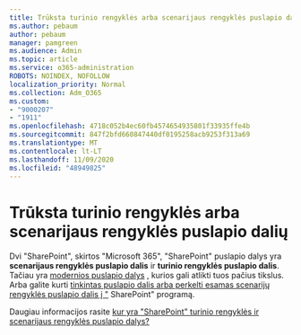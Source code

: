 ```yaml
---
title: Trūksta turinio rengyklės arba scenarijaus rengyklės puslapio dalių
ms.author: pebaum
author: pebaum
manager: pamgreen
ms.audience: Admin
ms.topic: article
ms.service: o365-administration
ROBOTS: NOINDEX, NOFOLLOW
localization_priority: Normal
ms.collection: Adm_O365
ms.custom:
- "9000207"
- "1911"
ms.openlocfilehash: 4718c052b4ec60fb4574654935801f33935ffe4b
ms.sourcegitcommit: 847f2bfd660847440df0195258acb9253f313a69
ms.translationtype: MT
ms.contentlocale: lt-LT
ms.lasthandoff: 11/09/2020
ms.locfileid: "48949825"
---
```

# <a name="content-editor-or-script-editor-web-parts-are-missing"></a>Trūksta turinio rengyklės arba scenarijaus rengyklės puslapio dalių

Dvi "SharePoint", skirtos "Microsoft 365", "SharePoint" puslapio dalys yra **scenarijaus rengyklės puslapio dalis** ir **turinio rengyklės puslapio dalis**. Tačiau yra [modernios puslapio dalys](https://support.microsoft.com/office/ed6cc9ce-8b2a-480c-a655-1b9d7615cdbd#bkmk_outofbox) , kurios gali atlikti tuos pačius tikslus. Arba galite kurti [tinkintas puslapio dalis arba perkelti esamas scenarijų rengyklės puslapio dalis į "](https://support.microsoft.com/office/ed6cc9ce-8b2a-480c-a655-1b9d7615cdbd#bkmk_custom) SharePoint" programą.  

Daugiau informacijos rasite [kur yra "SharePoint" turinio rengyklės ir scenarijaus rengyklės puslapio dalys?](https://support.microsoft.com/office/ed6cc9ce-8b2a-480c-a655-1b9d7615cdbd)
